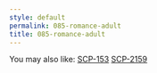 ```yaml
---
style: default
permalink: 085-romance-adult
title: 085-romance-adult
---
```

You may also like:
[SCP-153](http://scp-wiki.net/scp-153)
[SCP-2159](http://scp-wiki.net/scp-2159)
